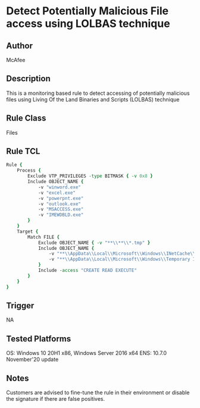 # Detect Potentially Malicious File access using LOLBAS technique

## Author
McAfee

## Description
This is a monitoring based rule to detect accessing of potentially malicious files using Living Of the Land Binaries and Scripts (LOLBAS) technique

## Rule Class 
Files

## Rule TCL
```tcl
Rule {
	Process {
		Exclude VTP_PRIVILEGES -type BITMASK { -v 0x8 }
        Include OBJECT_NAME {
            -v "winword.exe"
            -v "excel.exe"
            -v "powerpnt.exe"     
			-v "outlook.exe"
			-v "MSACCESS.exe"
			-v "IMEWDBLD.exe"
        }
    }
	Target {
        Match FILE {
            Exclude OBJECT_NAME { -v "**\\**\\*.tmp" }
            Include OBJECT_NAME {                
                -v "**\\AppData\\Local\\Microsoft\\Windows\\INetCache\\**\\*.*"
                -v "**\\AppData\\Local\\Microsoft\\Windows\\Temporary Internet Files\\**\\*.*"
            }           
            Include -access "CREATE READ EXECUTE" 
        }
    }
}
```

## Trigger
NA

## Tested Platforms
OS: Windows 10 20H1 x86, Windows Server 2016 x64
ENS: 10.7.0 November'20 update

## Notes
Customers are advised to fine-tune the rule in their environment or disable the signature if there are false positives.